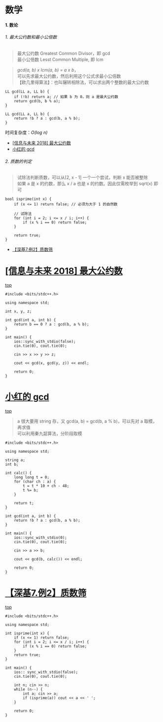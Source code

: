 # 数学

#### 1. 数论
###### 1. 最⼤公约数和最⼩公倍数
>最大公约数 Greatest Common Divisor，即 gcd  
最小公倍数 Lesst Common Multiple, 即 lcm  

>*gcd(a, b) x lcm(a, b) = a x b*，  
可以先求最大公约数，然后利用这个公式求最小公倍数  
>【欧几里得算法】：也叫辗转相除法，可以求出两个整数的最大公约数  

```
LL gcd(LL a, LL b) {
    if (!b) return a; // 如果 b 为 0，则 a 是最大公约数
    return gcd(b, b % a);
}
```
```
LL gcd(LL a, LL b) {
    return !b ? a : gcd(b, a % b);
}
```
时间复杂度：*O(log n)*


* [[信息与未来 2018] 最大公约数](#信息与未来-2018-最大公约数)
* [小红的 gcd](#小红的-gcd)  

###### 2. 质数的判定
>试除法判断质数，可以从[2, x - 1] 一个一个尝试，判断 x 能否被整除  
>如果 a 是 x 的约数，那么 x / a 也是 x 的约数。因此仅需枚举到 sqrt(x) 即可  
```
bool isprime(int x) {
    if (x <= 1) return false; // 必须为大于 1 的自然数
    
    // 试除法
    for (int i = 2; i <= x / i; i++) {
        if (x % i == 0) return false;
    }

    return true;
}
```

* [【深基7.例2】质数筛](#深基7例2质数筛)


# [[信息与未来 2018] 最大公约数](https://www.luogu.com.cn/problem/B3736)
[top](#1-数论)
```
#include <bits/stdc++.h>

using namespace std;

int x, y, z;

int gcd(int a, int b) {
	return b == 0 ? a : gcd(b, a % b);
}

int main() {
	ios::sync_with_stdio(false);
	cin.tie(0), cout.tie(0);
	
	cin >> x >> y >> z;
	
	cout << gcd(x, gcd(y, z)) << endl;
	
	return 0;
} 
```

# [小红的 gcd](https://ac.nowcoder.com/acm/problem/275615)
[top](#2-质数的判定)
>a 很大要用 string 存，又 gcd(a, b) = gcd(b, a % b)，可以先对 a 取模，再求值  
可以利用秦九韶算法，分阶段取模  
```
#include <bits/stdc++.h>

using namespace std;

string a;
int b;

int calc() {
    long long t = 0;
    for (char ch : a) {
        t = t * 10 + ch - 48;
        t %= b;
    }
    
    return t;
}

int gcd(int a, int b) {
    return !b ? a : gcd(b, a % b);
}

int main() {
    ios::sync_with_stdio(0);
    cin.tie(0), cout.tie(0);
    
    cin >> a >> b;
    
    cout << gcd(b, calc()) << endl;
    
    return 0;
}
```

# [【深基7.例2】质数筛](https://www.luogu.com.cn/problem/P5736)
[top](#2-质数的判定)
```
#include <bits/stdc++.h> 

using namespace std;

int isprime(int x) {
	if (x <= 1) return false;
	for (int i = 2; i <= x / i; i++) {
		if (x % i == 0) return false;
	}
	return true;
}

int main() {
	ios:: sync_with_stdio(false);
	cin.tie(0), cout.tie(0);
	
	int n; cin >> n;
	while (n--) {
		int a; cin >> a;
		if (isprime(a)) cout << a << ' ';
	}
	
	return 0;
}
```
